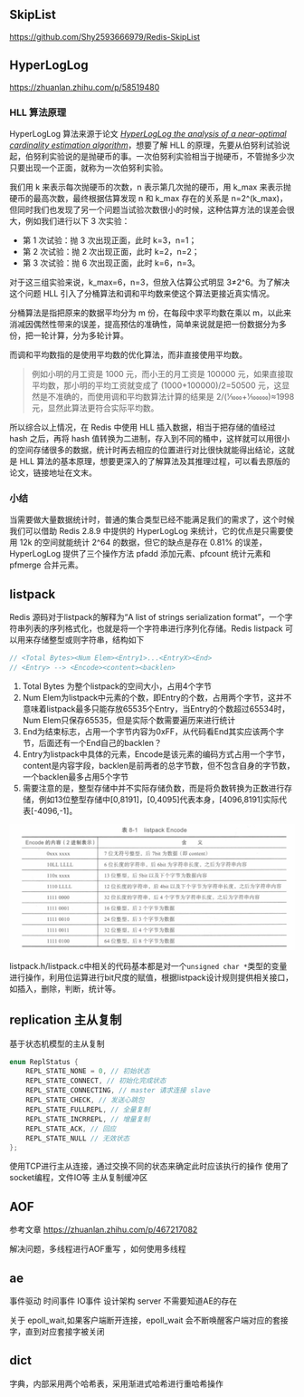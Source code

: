 ## SkipList
https://github.com/Shy2593666979/Redis-SkipList

## HyperLogLog
https://zhuanlan.zhihu.com/p/58519480



### HLL 算法原理

HyperLogLog 算法来源于论文 [*HyperLogLog the analysis of a near-optimal cardinality estimation algorithm*](http://algo.inria.fr/flajolet/Publications/FlFuGaMe07.pdf)，想要了解 HLL 的原理，先要从伯努利试验说起，伯努利实验说的是抛硬币的事。一次伯努利实验相当于抛硬币，不管抛多少次只要出现一个正面，就称为一次伯努利实验。

我们用 k 来表示每次抛硬币的次数，n 表示第几次抛的硬币，用 k_max 来表示抛硬币的最高次数，最终根据估算发现 n 和 k_max 存在的关系是 n=2^(k_max)，但同时我们也发现了另一个问题当试验次数很小的时候，这种估算方法的误差会很大，例如我们进行以下 3 次实验：

- 第 1 次试验：抛 3 次出现正面，此时 k=3，n=1；
- 第 2 次试验：抛 2 次出现正面，此时 k=2，n=2；
- 第 3 次试验：抛 6 次出现正面，此时 k=6，n=3。

对于这三组实验来说，k_max=6，n=3，但放入估算公式明显 3≠2^6。为了解决这个问题 HLL 引入了分桶算法和调和平均数来使这个算法更接近真实情况。

分桶算法是指把原来的数据平均分为 m 份，在每段中求平均数在乘以 m，以此来消减因偶然性带来的误差，提高预估的准确性，简单来说就是把一份数据分为多份，把一轮计算，分为多轮计算。

而调和平均数指的是使用平均数的优化算法，而非直接使用平均数。

> 例如小明的月工资是 1000 元，而小王的月工资是 100000 元，如果直接取平均数，那小明的平均工资就变成了 (1000+100000)/2=50500‬ 元，这显然是不准确的，而使用调和平均数算法计算的结果是 2/(1⁄1000+1⁄100000)≈1998 元，显然此算法更符合实际平均数。

所以综合以上情况，在 Redis 中使用 HLL 插入数据，相当于把存储的值经过 hash 之后，再将 hash 值转换为二进制，存入到不同的桶中，这样就可以用很小的空间存储很多的数据，统计时再去相应的位置进行对比很快就能得出结论，这就是 HLL 算法的基本原理，想要更深入的了解算法及其推理过程，可以看去原版的论文，链接地址在文末。

### 小结

当需要做大量数据统计时，普通的集合类型已经不能满足我们的需求了，这个时候我们可以借助 Redis 2.8.9 中提供的 HyperLogLog 来统计，它的优点是只需要使用 12k 的空间就能统计 2^64 的数据，但它的缺点是存在 0.81% 的误差，HyperLogLog 提供了三个操作方法 pfadd 添加元素、pfcount 统计元素和 pfmerge 合并元素。



## listpack

Redis 源码对于listpack的解释为“A list of strings serialization format”，一个字符串列表的序列格式化，也就是将一个字符串进行序列化存储。Redis listpack 可以用来存储整型或则字符串，结构如下

```cpp
// <Total Bytes><Num Elem><Entry1>...<EntryX><End>
// <Entry> --> <Encode><content><backlen>
```

1. Total Bytes 为整个listpack的空间大小，占用4个字节
2. Num Elem为listpack中元素的个数，即Entry的个数，占用两个字节，这并不意味着listpack最多只能存放65535个Entry，当Entry的个数超过65534时，Num Elem只保存65535，但是实际个数需要遍历来进行统计
3. End为结束标志，占用一个字节内容为0xFF，从代码看End其实应该两个字节，后面还有一个End自己的backlen？
4. Entry为listpack中具体的元素，Encode是该元素的编码方式占用一个字节，content是内容字段，backlen是前两者的总字节数，但不包含自身的字节数，一个backlen最多占用5个字节
5. 需要注意的是，整型存储中并不实际存储负数，而是将负数转换为正数进行存储，例如13位整型存储中[0,8191]，[0,4095]代表本身，[4096,8191]实际代表[-4096,-1]。

<img src="./pic/listpack_encode.png" />

listpack.h/listpack.c中相关的代码基本都是对一个`unsigned char *`类型的变量进行操作，利用位运算进行bit尺度的赋值，根据listpack设计规则提供相关接口，如插入，删除，判断，统计等。


## replication 主从复制
基于状态机模型的主从复制

```cpp
enum ReplStatus {
    REPL_STATE_NONE = 0, // 初始状态
    REPL_STATE_CONNECT, // 初始化完成状态
    REPL_STATE_CONNECTING, // master 请求连接 slave
    REPL_STATE_CHECK, // 发送心跳包
    REPL_STATE_FULLREPL, // 全量复制
    REPL_STATE_INCRREPL, // 增量复制
    REPL_STATE_ACK, // 回应
    REPL_STATE_NULL // 无效状态
};
```
使用TCP进行主从连接，通过交换不同的状态来确定此时应该执行的操作
使用了socket编程，文件IO等
主从复制缓冲区

## AOF
参考文章 https://zhuanlan.zhihu.com/p/467217082

解决问题，多线程进行AOF重写 ，如何使用多线程

## ae
事件驱动
时间事件
IO事件
设计架构 server 不需要知道AE的存在

关于 epoll_wait,如果客户端断开连接，epoll_wait 会不断唤醒客户端对应的套接字，直到对应套接字被关闭


## dict
字典，内部采用两个哈希表，采用渐进式哈希进行重哈希操作